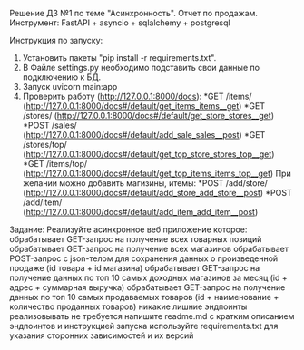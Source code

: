Решение ДЗ №1 по теме "Асинхронность". Отчет по продажам.
Инструмент: FastAPI + asyncio + sqlalchemy + postgresql

Инструкция по запуску:
1) Установить пакеты "pip install -r requirements.txt".
2) В Файле settings.py необходимо подставить свои данные по подключению к БД.
3) Запуск uvicorn main:app
4) Проверить работу (http://127.0.0.1:8000/docs):
    *GET /items/ (http://127.0.0.1:8000/docs#/default/get_items_items__get)
    *GET /stores/ (http://127.0.0.1:8000/docs#/default/get_store_stores__get)
    *POST /sales/ (http://127.0.0.1:8000/docs#/default/add_sale_sales__post)
    *GET /stores/top/ (http://127.0.0.1:8000/docs#/default/get_top_store_stores_top__get)
    *GET /items/top/ (http://127.0.0.1:8000/docs#/default/get_top_items_items_top__get)
    При желании можно добавить магизины, итемы:
    *POST /add/store/ (http://127.0.0.1:8000/docs#/default/add_store_add_store__post)
    *POST /add/item/ (http://127.0.0.1:8000/docs#/default/add_item_add_item__post)

Задание:
Реализуйте асинхронное веб приложение которое:
    обрабатывает GET-запрос на получение всех товарных позиций
    обрабатывает GET-запрос на получение всех магазинов
    обрабатывает POST-запрос с json-телом для сохранения данных о произведенной продаже (id товара + id магазина)
    обрабатывает GET-запрос на получение данных по топ 10 самых доходных магазинов за месяц (id + адрес + суммарная выручка)
    обрабатывает GET-запрос на получение данных по топ 10 самых продаваемых товаров (id + наименование + количество проданных товаров)
    никакие лишние эндпоинты реализовывать не требуется
напишите readme.md с кратким описанием эндпоинтов и инструкцией запуска
используйте requirements.txt для указания сторонних зависимостей и их версий